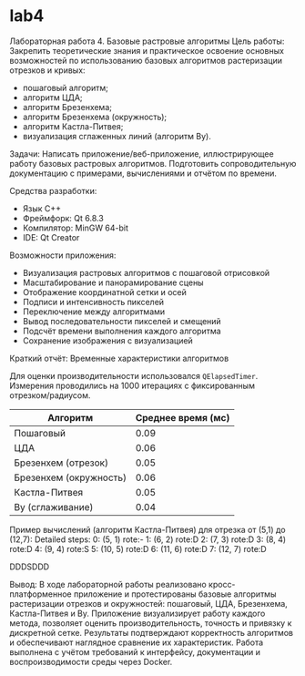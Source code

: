 # lab4
Лабораторная работа 4. Базовые растровые алгоритмы
Цель работы: 
Закрепить теоретические знания и практическое освоение основных возможностей по использованию базовых алгоритмов растеризации отрезков и кривых:
- пошаговый алгоритм;
- алгоритм ЦДА;
- алгоритм Брезенхема;
- алгоритм Брезенхема (окружность);
- алгоритм Кастла-Питвея;
- визуализация сглаженных линий (алгоритм Ву).

Задачи:
Написать приложение/веб-приложение, иллюстрирующее работу базовых
растровых алгоритмов. Подготовить сопроводительную документацию с примерами, вычислениями и отчётом по времени.

Средства разработки: 

- Язык C++
- Фреймфорк: Qt 6.8.3
- Компилятор: MinGW 64-bit
- IDE: Qt Creator

Возможности приложения:

- Визуализация растровых алгоритмов с пошаговой отрисовкой
- Масштабирование и панорамирование сцены
- Отображение координатной сетки и осей
- Подписи и интенсивность пикселей
- Переключение между алгоритмами
- Вывод последовательности пикселей и смещений
- Подсчёт времени выполнения каждого алгоритма
- Сохранение изображения с визуализацией

Краткий отчёт: Временные характеристики алгоритмов

Для оценки производительности использовался `QElapsedTimer`. 
Измерения проводились на 1000 итерациях с фиксированным отрезком/радиусом.

| Алгоритм               | Среднее время (мс)|
|------------------------|-------------------|
| Пошаговый              | 0.09              |
| ЦДА                    | 0.06              |
| Брезенхем (отрезок)    | 0.05              |
| Брезенхем (окружность) | 0.06              |
| Кастла-Питвея          | 0.05              |
| Ву (сглаживание)       | 0.04              |


Пример вычислений (алгоритм Кастла-Питвея) для отрезка от (5,1) до (12,7):
Detailed steps:
    0: (5, 1) rote:-
    1: (6, 2) rote:D
    2: (7, 3) rote:D
    3: (8, 4) rote:D
    4: (9, 4) rote:S
    5: (10, 5) rote:D
    6: (11, 6) rote:D
    7: (12, 7) rote:D
    
DDDSDDD
    
Вывод: В ходе лабораторной работы реализовано кросс-платформенное приложение и протестированы базовые алгоритмы растеризации отрезков и окружностей: пошаговый, ЦДА, Брезенхема, Кастла-Питвея и Ву. Приложение визуализирует работу каждого метода, позволяет оценить производительность, точность и привязку к дискретной сетке. Результаты подтверждают корректность алгоритмов и обеспечивают наглядное сравнение их характеристик. Работа выполнена с учётом требований к интерфейсу, документации и воспроизводимости среды через Docker.




